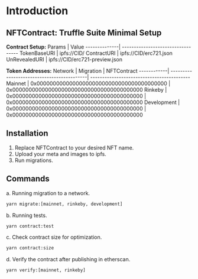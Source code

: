 
# Introduction

## NFTContract: Truffle Suite Minimal Setup

**Contract Setup:**
Params        | Value
--------------| ----------------------------------
TokenBaseURI  | ipfs://CID/
ContractURI   | ipfs://CID/erc721.json
UnRevealedURI | ipfs://CID/erc721-preview.json

**Token Addresses:**
Network     | Migration                                  | NFTContract
------------| -------------------------------------------| ------------------------------------------
Mainnet     | 0x0000000000000000000000000000000000000000 | 0x0000000000000000000000000000000000000000
Rinkeby     | 0x0000000000000000000000000000000000000000 | 0x0000000000000000000000000000000000000000
Development | 0x0000000000000000000000000000000000000000 | 0x0000000000000000000000000000000000000000


## Installation
1. Replace NFTContract to your desired NFT name.
2. Upload your meta and images to ipfs.
3. Run migrations.

## Commands
a. Running migration to a network.

```sh
yarn migrate:[mainnet, rinkeby, development]
```

b. Running tests.

```sh
yarn contract:test
```

c. Check contract size for optimization.

```sh
yarn contract:size
```

d. Verify the contract after publishing in etherscan.

```sh
yarn verify:[mainnet, rinkeby]
```
